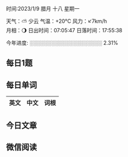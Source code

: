 

时间:2023/1/9 腊月 十八 星期一

天气：⛅️  少云 气温：+20°C 风力：↙7km/h  
月相：🌖 日出时间：07:05:47 日落时间：17:55:38

今年进度: ░░░░░░░░░░░░░░░░░░░░ 2.31%


## 每日1题



## 每日单词

| 英文       | 中文       |词根|
| ---------- | ---------- | ---|


## 今日文章



## 微信阅读

<!-- start of weread -->

<!-- end of weread -->
